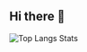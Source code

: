 ## Hi there 👋
</div>
  </td>
   <td width="40%" valign="top">
     <img src="https://github-readme-stats.vercel.app/api/top-langs/?username=Alejandro1203&layout=pie_chart&langs_count=8&theme=transparent" alt="Top Langs Stats"/>
   
   </td>
 </tr>
</table>
</div> 
